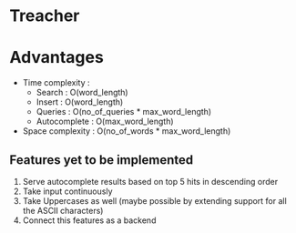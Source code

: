 # Treacher
# Advantages
- Time complexity : 
  - Search : O(word_length)
  - Insert : O(word_length)
  - Queries : O(no_of_queries * max_word_length)
  - Autocomplete : O(max_word_length)
- Space complexity : O(no_of_words * max_word_length)
## Features yet to be implemented
1. Serve autocomplete results based on top 5 hits in descending order
2. Take input continuously 
3. Take Uppercases as well (maybe possible by extending support for all the ASCII characters)
4. Connect this features as a backend
